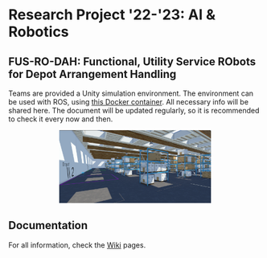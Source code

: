 # Research Project '22-'23: AI & Robotics
## FUS-RO-DAH: Functional, Utility Service RObots for Depot Arrangement Handling

Teams are provided a Unity simulation environment.
The environment can be used with ROS, using [this Docker container](https://github.com/PXLRoboticsLab/ROS2_Unity).
All necessary info will be shared here. The document will be updated regularly, so it is recommended to check it every now and then.

<p align="center">
<img src="screenshot_warehouse.png"
     alt="Warehouse screenshot"
     style="width: 60%;" />
 </p>

## Documentation
For all information, check the [Wiki](https://github.com/PXLAIRobotics/researchproject-2223/wiki) pages.
